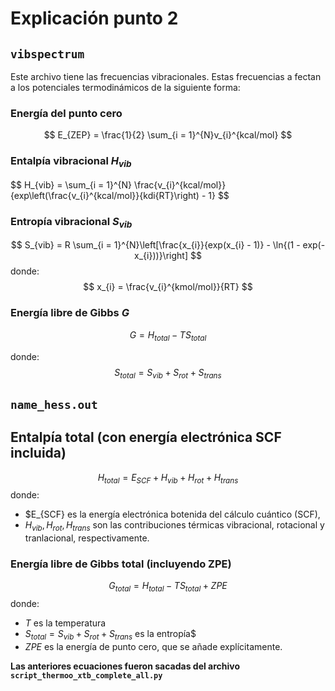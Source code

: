 # Explicación punto 2

## `vibspectrum`
Este archivo tiene las frecuencias vibracionales. Estas frecuencias a fectan a los potenciales termodinámicos de la siguiente forma:

### Energía del punto cero
$$
E_{ZEP} = \frac{1}{2} \sum_{i = 1}^{N}v_{i}^{kcal/mol}
$$

### Entalpía vibracional $H_{vib}$
$$
H_{vib} = \sum_{i = 1}^{N} \frac{v_{i}^{kcal/mol}}{exp\left(\frac{v_{i}^{kcal/mol}}{kdi{RT}\right) - 1}
$$

### Entropía vibracional $S_{vib}$
$$
S_{vib} = R \sum_{i = 1}^{N}\left[\frac{x_{i}}{exp(x_{i} - 1)} - \ln{(1 - exp(-x_{i}))}\right]
$$
donde:
$$
x_{i} = \frac{v_{i}^{kmol/mol}}{RT}
$$

### Energía libre de Gibbs $G$
$$
G = H_{total} - TS_{total}
$$

donde:
$$
S_{total} = S_{vib} + S_{rot} + S_{trans}
$$

## `name_hess.out`

## Entalpía total (con energía electrónica SCF incluida)
$$
H_{total} = E_{SCF} + H_{vib} + H_{rot} + H_{trans}
$$
donde:
- $E_{SCF} es la energía electrónica botenida del cálculo cuántico (SCF),
- $H_{vib}, H_{rot}, H_{trans}$ son las contribuciones térmicas vibracional, rotacional y tranlacional, respectivamente.

### Energía libre de Gibbs total (incluyendo ZPE)
$$
G_{total} = H_{total} - TS_{total} + ZPE
$$
donde:
- $T$ es la temperatura
- $S_{total} = S_{vib} + S_{rot} + S_{trans}$ es la entropía$
- $ZPE$ es la energía de punto cero, que se añade explícitamente.

**Las anteriores ecuaciones fueron sacadas del archivo `script_thermoo_xtb_complete_all.py`**
